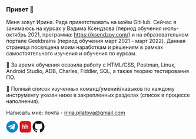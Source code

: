 ### Привет 👋

Меня зовут Ирина. Рада приветствовать на моём GitHub. Сейчас я занимаюсь на курсах у Вадима Ксендзова (период обучения июль-октябрь 2021, программа: https://ksendzov.com/) и на образовательном портале Geekbrains (период обучения март 2021 - март 2022). Данная страница посвящена моим наработкам и решениям в рамках самостоятельного изучения и обучения по курсам.

:blue_book: За время обучения освоила работу с HTML/CSS, Postman, Linux, Android Studio, ADB, Charles, Fiddler, SQL, а также теорию тестирования ПО.

:pushpin: Полный список изученных команд/умений/навыков по каждому инструменту указан ниже в закрепленных разделах (список в процессе наполнения).

Написать мне:
почта - irina.pilatova@gmail.com

[![Telegram](icons/telegram.png)](https://t.me/irinapilatova)
[![HeadHunter](icons/hh.png)](https://hh.ru/resume/5acdd230ff0947b7da0039ed1f554b716d657a)
[![GitHub](icons/github.png)](https://github.com/IPilatova)

